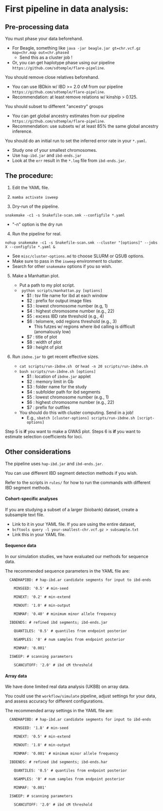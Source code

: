 # First pipeline in data analysis:

## Pre-processing data

You must phase your data beforehand.
- For Beagle, something like ` java -jar beagle.jar gt=chr.vcf.gz map=chr.map out=chr.phased `
    - Send this as a cluster job !
- Or, you can get haplotype phase using our pipeline `https://github.com/sdtemple/flare-pipeline`.

You should remove close relatives beforehand.
- You can use IBDkin w/ IBD >= 2.0 cM from our pipeline `https://github.com/sdtemple/flare-pipeline`.
- Recommendation: at least remove relations w/ kinship > 0.125.

You should subset to different "ancestry" groups
- You can get global ancestry estimates from our pipeline `https://github.com/sdtemple/flare-pipeline`.
- Recommendation: use subsets w/ at least 85% the same global ancestry inference.

You should do an initial run to set the inferred error rate in your `*.yaml`.
- Study one of your smallest chromosomes.
- Use `hap-ibd.jar` and `ibd-ends.jar`
- Look at the `err` result in the `*.log` file from `ibd-ends.jar`.

## The procedure:

1. Edit the YAML file.
2. ` mamba activate isweep `

3. Dry-run of the pipeline.
```
snakemake -c1 -s Snakefile-scan.smk --configfile *.yaml
```
- "-n" option is the dry run

4. Run the pipeline for real.
```
nohup snakemake -c1 -s Snakefile-scan.smk --cluster "[options]" --jobs X --configfile *.yaml &
```
- See `misc/cluster-options.md` to choose SLURM or QSUB options.
- Make sure to pass in the `isweep` environment to cluster.
- Search for other `snakemake` options if you so wish.

5. Make a Manhattan plot.
    - Put a path to my plot script.
    - ` python scripts/manhattan.py [options]`
        - $1 : tsv file name for ibd at each window
        - $2 : prefix for output image files
        - $3 : lowest chromosome number (e.g, 1)
        - $4 : highest chromosome number (e.g., 22)
        - $5 : excess IBD rate threshold (e.g., 4)
        - $6 : telomere, odd regions threshold (e.g., 3)
            - This futzes w/ regions where ibd calling is difficult (anomalously low)
        - $7 : title of plot
        - $8 : width of plot
        - $9 : height of plot

6. Run `ibdne.jar` to get recent effective sizes.
    - `cat scripts/run-ibdne.sh ` or `head -n 20 scripts/run-ibdne.sh `
    - `bash scripts/run-ibdne.sh [options] `
        - $1 : location of `ibdne.jar` applet
        - $2 : memory limit in Gb
        - $3 : folder name for the study
        - $4 : subfolder path for ibd segments
        - $5 : lowest chromosome number (e.g., 1)
        - $6 : highest chromosome number (e.g., 22)
        - $7 : prefix for outfiles 
    - You should do this with cluster computing. Send in a job!
      - E.g., `sbatch [cluster-options] scripts/run-ibdne.sh [script-options]`

Step 5 is **if** you want to make a GWAS plot.
Steps 6 is **if** you want to estimate selection coefficients for loci.

## Other considerations

The pipeline uses `hap-ibd.jar` and `ibd-ends.jar`. 

You can use different IBD segment detection methods if you wish. 

Refer to the scripts in `rules/` for how to run the commands with different IBD segment methods.

#### Cohort-specific analyses 

If you are studying a subset of a larger (biobank) dataset, create a subsample text file.
- Link to it in your YAML file.
If you are using the entire dataset,
- ` bcftools query -l your-smallest-chr.vcf.gz > subsample.txt `
- Link this in your YAML file.

#### Sequence data

In our simulation studies, we have evaluated our methods for sequence data. 

The recommended sequence parameters in the YAML file are:

```
  CANDHAPIBD: # hap-ibd.ar candidate segments for input to ibd-ends

    MINSEED: '0.5' # min-seed

    MINEXT: '0.2' # min-extend

    MINOUT: '1.0' # min-output

    MINMAF: '0.40' # minimum minor allele frequency

  IBDENDS: # refined ibd segments; ibd-ends.jar

    QUANTILES: '0.5' # quantiles from endpoint posterior

    NSAMPLES: '0' # num samples from endpoint posterior

    MINMAF: '0.001'

  ISWEEP: # scanning parameters

    SCANCUTOFF: '2.0' # ibd cM threshold
```

#### Array data

We have done limited real data analysis (UKBB) on array data. 

You could use the `workflow/simulate` pipeline, adjust settings for your data, and assess accuracy for different configurations. 

The recommended array settings in the YAML file are:

```
  CANDHAPIBD: # hap-ibd.ar candidate segments for input to ibd-ends

    MINSEED: '1.8' # min-seed
    
    MINEXT: '0.5' # min-extend
    
    MINOUT: '1.8' # min-output

    MINMAF: '0.001' # minimum minor allele frequency

  IBDENDS: # refined ibd segments; ibd-ends.har

    QUANTILES: '0.5' # quantiles from endpoint posterior

    NSAMPLES: '0' # num samples from endpoint posterior

    MINMAF: '0.001'

  ISWEEP: # scanning parameters

    SCANCUTOFF: '2.0' # ibd cM threshold
```

